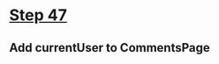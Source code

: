 # [Step 47](https://github.com/kamilkisiela/GitHunt-Lite-Angular/tree/step47)

## Add currentUser to CommentsPage

